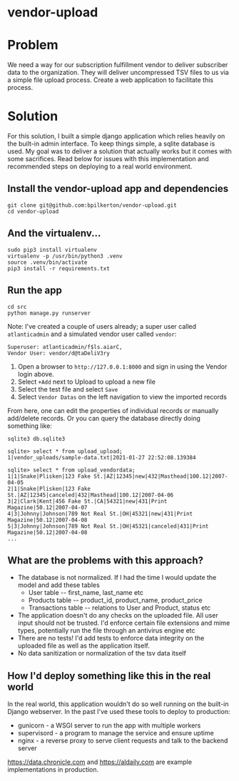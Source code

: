 # vendor-upload

# Problem
We need a way for our subscription fulfillment vendor to deliver subscriber data to the organization. They will deliver uncompressed TSV files to us via a simple file upload process. Create a web application to facilitate this process.

# Solution
For this solution, I built a simple django application which relies heavily on the built-in admin interface. To keep things simple, a sqlite database is used. My goal was to deliver a solution that actually works but it comes with some sacrifices. Read below for issues with this implementation and recommended steps on deploying to a real world environment.

## Install the vendor-upload app and dependencies
```
git clone git@github.com:bpilkerton/vendor-upload.git
cd vendor-upload
```

## And the virtualenv...
```
sudo pip3 install virtualenv
virtualenv -p /usr/bin/python3 .venv
source .venv/bin/activate
pip3 install -r requirements.txt
```

## Run the app
```
cd src
python manage.py runserver
```

Note: I've created a couple of users already; a super user called `atlanticadmin` and a simulated vendor user called `vendor`:

```
Superuser: atlanticadmin/f$ls.aiarC,
Vendor User: vendor/d@taDeliV3ry
```

1. Open a browser to `http://127.0.0.1:8000` and sign in using the Vendor login above.
2. Select `+Add` next to Upload to upload a new file
3. Select the test file and select `Save`
4. Select `Vendor Datas` on the left navigation to view the imported records

From here, one can edit the properties of individual records or manually add/delete records.
Or you can query the database directly doing something like:

```
sqlite3 db.sqlite3

sqlite> select * from upload_upload;
1|vendor_uploads/sample-data.txt|2021-01-27 22:52:08.139384

sqlite> select * from upload_vendordata;
1|1|Snake|Plisken|123 Fake St.|AZ|12345|new|432|Masthead|100.12|2007-04-05
2|1|Snake|Plisken|123 Fake St.|AZ|12345|canceled|432|Masthead|100.12|2007-04-06
3|2|Clark|Kent|456 Fake St.|CA|54321|new|431|Print Magazine|50.12|2007-04-07
4|3|Johnny|Johnson|789 Not Real St.|OH|45321|new|431|Print Magazine|50.12|2007-04-08
5|3|Johnny|Johnson|789 Not Real St.|OH|45321|canceled|431|Print Magazine|50.12|2007-04-08
...
```
## What are the problems with this approach?

* The database is not normalized. If I had the time I would update the model and add these tables
    * User table -- first_name, last_name etc
    * Products table -- product_id, product_name, product_price
    * Transactions table -- relations to User and Product, status etc
* The application doesn't do any checks on the uploaded file. All user input should not be trusted. I'd enforce certain file extensions and mime types, potentially run the file through an antivirus engine etc
* There are no tests! I'd add tests to enforce data integrity on the uploaded file as well as the application itself.
* No data sanitization or normalization of the tsv data itself

## How I'd deploy something like this in the real world

In the real world, this application wouldn't do so well running on the built-in Django webserver. In the past I've used these tools to deploy to production:

* gunicorn - a WSGI server to run the app with multiple workers
* supervisord - a program to manage the service and ensure uptime
* nginx - a reverse proxy to serve client requests and talk to the backend server

 https://data.chronicle.com and https://aldaily.com are example implementations in production.
